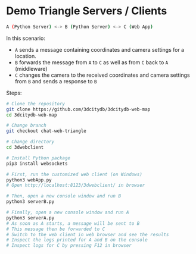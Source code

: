 # Demo Triangle Servers / Clients

```bash
A (Python Server) <-> B (Python Server) <-> C (Web App)
```

In this scenario:
+ `A` sends a message containing coordinates and camera settings for a location.
+ `B` forwards the message from `A` to `C` as well as from `C` back to `A` (middleware)
+ `C` changes the camera to the received coordinates and camera settings from `B` and sends a response to `B`

Steps:

```bash
# Clone the repository
git clone https://github.com/3dcitydb/3dcitydb-web-map
cd 3dcitydb-web-map

# Change branch
git checkout chat-web-triangle

# Change directory
cd 3dwebclient

# Install Python package
pip3 install websockets

# First, run the customized web client (on Windows)
python3 webApp.py
# Open http://localhost:8123/3dwebclient/ in browser

# Then, open a new console window and run B
python3 serverB.py

# Finally, open a new console window and run A
python3 serverA.py
# As soon as A starts, a message will be sent to B
# This message then be forwarded to C
# Switch to the web client in web browser and see the results
# Inspect the logs printed for A and B on the console
# Inspect logs for C by pressing F12 in browser
```
